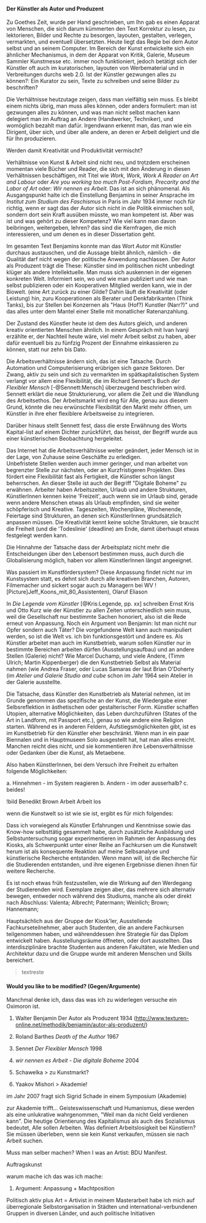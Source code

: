 #### Der Künstler als Autor und Produzent

Zu Goethes Zeit, wurde per Hand geschrieben, um Ihn gab es einen Apparat von Menschen, die sich darum kümmerten den Text Korrektur zu lesen, 
zu lektorieren, Bilder und Rechte zu besorgen, layouten, gestalten, verlegen, vermarkten, und eventuell übersetzten. Heute liegt das Regie bei 
dem Autor selbst und an seinem Computer. Im Bereich der Kunst entwickelte sich ein ähnlicher Mechanismus, in dem der Apparat von Kritik, Galerie, Museum 
Sammler Kunstmesse etc. immer noch funktioniert, jedoch betätigt sich der Künstler oft auch im kuratorischen, layouten von Werbematerial und in 
Verbreitungen durchs web 2.0. Ist der Künstler gezwungen alles zu können?: Ein Kurator zu sein, Texte zu schreiben und seine Bilder zu beschriften?

Die Verhältnisse heutzutage zeigen, dass man vielfältig sein muss. Es bleibt einem nichts übrig, man muss alles können, oder anders formuliert: 
man ist gezwungen alles zu können, und was man nicht selbst machen kann delegiert man im Auftrag an Andere (Handwerker, Techniker), und womöglich 
bezahlt man dafür. Irgendwann erkennt man, das man wie ein Dirigent, über sich, und über alle andere, an deren er Arbeit deligiert und die für Ihn produzieren.
 
Werden damit Kreativität und Produktivität vermischt?

Verhältnisse von Kunst & Arbeit sind nicht neu, und trotzdem erscheinen momentan viele Bücher und Reader, die sich mit den Änderung in diesen Verhältnissen 
beschäftigen, mit Titel wie *Work, Work, Work A Reader on Art and Labour* oder *Are you working too much Post-Fordism, 
Precarity and the Labor of Art* oder: *Wir nennen es Arbeit*. Das ist an sich phänomenal. Als Ausgangspunkt halte ich die Einstellung Benjamins in seiner 
Ansprache im *Institut zum Studium des Faschismus* in Paris im Jahr 1934 immer noch für richtig, wenn er sagt das der Autor sich nicht in die Politik 
einmischen soll, sondern dort sein Kraft ausüben müsste, wo man kompetent ist. Aber was ist und was gehört zu dieser Kompetenz? Wie viel kann 
man davon beibringen, weitergeben, lehren? das sind die Kernfragen, die mich interessieren, und um denen es in dieser Dissertation geht. 

Im gesamten Text Benjamins konnte man das Wort *Autor* mit Künstler durchaus austauschen, und die Aussage bleibt ähnlich, nämlich - 
die Qualität darf nicht wegen der politische Anwendung nachlassen. Der Autor als Produzent trägt die These: Künstler sind im politischen 
nicht unbedingt klüger als andere Intellektuelle. Man muss sich auskennen in der eigenen konkreten Welt. Informiert sein, wo und wie man
publiziert und wie man selbst publizieren oder ein Kooperativen Mitglied werden kann, wie in der Biowelt. (eine Art zurück zu einer Gilde? Dahin 
läuft die Kreativität (oder Leistung) hin, zuru Kooperationen als Berater und Denkfabrikanten (Think Tanks), bis zur Stellen bei Konzernen 
als "Haus (Hof?) Kunstler (Narr?)" und das alles unter dem Mantel einer Stelle mit monatlicher Ratenanzahlung. 

Der Zustand des Künstler heute ist dem des Autors gleich, und anderen kreativ orientierten Menschen ähnlich. In einem Gespräch mit Ivan Ivanji erzählte er, 
der Nachteil heute wäre, viel mehr Arbeit selbst zu haben, aber dafür eventuell bis zu fünfzig Prozent der Einnahme einkassieren zu können, statt 
nur zehn bis Dato.

Die Arbeitsverhältnisse ändern sich, das ist eine Tatsache. Durch Automation und Computerisierung erübrigen sich ganze Sektoren.
Der Zwang, aktiv zu sein und sich zu vermarkten im spätkapitalistischen System verlangt vor allem eine Flexibilität, die im 
Richard Sennett's Buch *der Flexibler Mensch* [-@Sennett:Mensch] überzeugend beschrieben wird. Sennett erklärt die neue 
Strukturierung, vor allem die Zeit und die Wandlung des Arbeitsethos. Der Arbeitsmarkt wird eng für Alle, genau aus diesem Grund, 
könnte die neu erwünschte Flexibilität den Markt mehr öffnen, um Künstler in ihre eher flexiblere Arbeitsweise zu integrieren. 

Darüber hinaus stellt Sennett fest, dass die erste Erwähnung des Worts Kapital-list auf einem Dichter zurückführt, das heisst, der Begriff 
wurde aus einer künstlerischen Beobachtung hergeleitet. 

Das Internet hat die Arbeitsverhältnisse weiter geändert, jeder Mensch ist in der Lage, von Zuhause seine Geschäfte zu erledigen.  
Unbefristete Stellen werden auch immer geringer, und man arbeitet von begrenzter Stelle zur nächsten, oder an Kurzfristigeren Projekten. Dies 
fördert eine Flexibilität fast als Fertigkeit, die Künstler schon längst beherrschen. An dieser Stelle ist auch der Begriff "Digitale Boheme" zu erwähnen. 
Arbeiter haben Arbeitszeiten, Urlaub und andere Strukturen, KünstlerInnen kennen keine 'Freizeit', auch wenn sie im Urlaub sind, gerade wenn andere Menschen 
etwas als Urlaub empfinden, sind sie weiter schöpferisch und Kreative. Tageszeiten, Wochenpläne, Wochenende, Feiertage sind Strukturen, 
an denen sich KünstlerInnen grundsätzlich anpassen müssen. Die Kreativität kennt keine solche Strukturen, sie braucht die Freiheit 
(und die 'Todeslinie' (deadline) am Ende, damit überhaupt etwas festgelegt werden kann.

Die Hinnahme der Tatsache dass der Arbeitsplatz nicht mehr die Entscheidungen über den Lebensort bestimmen muss, auch durch die 
Globalisierung möglich, haben vor allem KünstlerInnen längst angeeignet. 

Was passiert im Kunstfördersystem? Diese Anpassung findet nicht nur im Kunstsystem statt, es dehnt sich durch alle kreativen 
Branchen, Autoren, Filmemacher und sickert sogar auch zu Managern bei WV ![Picture]Jeff_Koons_mit_80_Assistenten), Olaruf Eliason

In *Die Legende vom Künstler* [@Kris:Legende, pp. xx] schreiben Ernst Kris und Otto Kurz wie der Künstler zu allen Zeiten unterschiedlich sein muss, 
weil die Gesellschaft nur bestimmte Sachen honoriert, also ist die Rede erneut von Anpassung. Noch ein Argument von Benjamin: Ist man nicht nur Opfer 
sondern auch Täter? Die vorgefundene Welt kann auch manipuliert werden, so ist die Welt vs. ich bin funktionsgestört und ändere es.
Als Künstler arbeitet man auch im Kunstbetrieb, warum sollen Künstler nur in bestimmte Bereichen arbeiten dürfen (Ausstellungsaufbau) und an andere Stellen 
(Galerie) nicht? Wie Marcel Duchamp, und viele Andere, (Timm Ulrich; Martin Kippenberger) die den Kunstbetrieb Selbst als Material nahmen 
(wie Andrea Fraser, oder Lucas Samaras der laut Brian O'Doherty (im *Atelier und Galerie Studio and cube* schon im Jahr 1964 sein Atelier in der 
Galerie ausstellte. 

Die Tatsache, dass Künstler den Kunstbetrieb als Material nehmen, ist im Grunde genommen das spezifische an der Kunst, die Wiedergabe einer 
Selbsreflektion in ästhetischen oder gestalterischer Form. Künstler schaffen Utopien, alternative Möglichkeiten, das Leben durchzuführen (States 
of the Art in Landform, mit Passport etc.), genau so wie andere eine Religion starten. Während es in anderen Feldern, Aufstiegsmöglichkeiten gibt, 
ist es im Kunstbetrieb für den Künstler eher beschränkt. Wenn man in ein paar Biennalen und in Hauptmuseen Solo ausgestellt hat, hat man alles 
erreicht. Manchen reicht dies nicht, und sie kommentieren ihre Lebensverhältnisse oder Gedanken über die Kunst, als Metaebene.

Also haben KünstlerInnen, bei dem Versuch ihre Freiheit zu erhalten folgende Möglichkeiten:

a. Hinnehmen - im System reagieren
b. Andern - im oder ausserhalb?
c. beides!

!bild Benedikt Brown Arbeit Arbeit los


wenn die Kunstwelt so ist wie sie ist, ergibt es für mich folgendes:

Dass ich vorwiegend als Künstler Erfahrungen und Kenntnisse sowie das Know-how selbsttätig gesammelt habe, durch zusätzliche Ausbildung 
und Selbstuntersuchung sogar experimentieren im Rahmen der Anpassung
des Kiosks, als Schwerpunkt unter einer Reihe an Fachkursen um die Kunstwelt herum ist als konsequente Reaktion auf meine Selbsanalyse und 
künstlerische Recherche entstanden. Wenn mann will, ist die Recherche für die Studierenden entstanden, und ihre eigenen Ergebnisse dienen 
ihnen für weitere Recherche. 

Es ist noch etwas früh festzustellen, wie die Wirkung auf den Werdegang der Studierenden wird. Exemplare zeigen aber, 
das mehrere sich alternativ bewegen, entweder noch während des Studiums, manche als oder direkt nach Abschluss:
Valenta; Albrecht; Patermann; Weinlich; Brown; Hannemann; 

Hauptsächlich aus der Gruppe der Kiosk'ler, Ausstellende Fachkurseteilnehmer, aber auch
Studenten, die an andere Fachkursen teilgenommen haben, und währenddessen ihre Strategie für das Diplom entwickelt haben. 
Ausstellungsräume öffneten, oder dort ausstellten. Das interdisziplinäre brachte Studenten aus anderen Fakultäten, wie Medien und Architektur 
dazu und die Gruppe wurde mit anderen Menschen und Skills bereichert.


 > textreste

#### Would you like to be modified? (Gegen/Argumente) 

Manchmal denke ich, dass das was ich zu widerlegen versuche ein Oximoron ist.

1. Walter Benjamin Der Autor als Produzent 1934 (http://www.texturen-online.net/methodik/benjamin/autor-als-produzent/)
1. Roland Barthes *Death of the Author* 1967
1. Sennet *Der Flexibler Mensch* 1998
1. *wir nennen es Arbeit - Die digitale Boheme* 2004

1. Schawelka > zu Kunstmarkt?
1. Yaakov Mishori > Akademie!

im Jahr 2007 fragt sich Sigrid Schade in einem Symposium  (Akademie)

zur Akademie trifft... Geisteswissenschaft und Humanismus, diese werden als eine unlukrative wahrgenommen, "Weil man da nicht Geld verdienen kann". 
Die heutige Orientierung des Kapitalismus als auch des Sozialismus bedeutet, Alle sollen Arbeiten. Was definiert Arbeitslosigkeit 
bei Künstlern? Sie müssen überleben, wenn sie kein Kunst verkaufen, müssen sie nach Arbeit suchen. 

Muss man selber machen?
When I was an Artist: BDU Manifest.

Auftragskunst

warum mache ich das was ich mache:
1. Argument: Anpassung + Machtposition

Politisch aktiv plus Art = Artivist
in meinem Masterarbeit habe ich mich auf 
überregionale Selbstorganisation in Städten und international-verbundenen Gruppen in diversen Länder, und auch politische Initiativen
